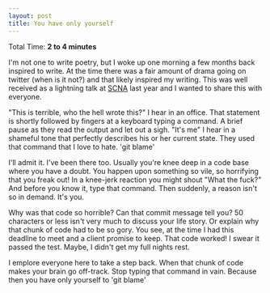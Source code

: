 ```yaml
---
layout: post
title: You have only yourself
---
```


Total Time: **2 to 4 minutes**

I'm not one to write poetry, but I woke up one morning a few months back
inspired to write. At the time there was a fair amount of drama going on
twitter (when is it not?) and that likely inspired my writing. This was well
received as a lightning talk at [SCNA](http://scna.softwarecraftsmanship.org/) last year and I wanted to share this
with everyone.

"This is terrible, who the hell wrote this?" I hear in an office.
That statement is shortly followed by fingers at a keyboard typing a command.
A brief pause as they read the output and let out a sigh.
"It's me" I hear in a shameful tone that perfectly describes his or her current state.
They used that command that I love to hate.
'git blame'

I'll admit it. I've been there too.
Usually you're knee deep in a code base where you have a doubt.
You happen upon something so vile, so horrifying that you freak out!
In a knee-jerk reaction you might shout "What the fuck?"
And before you know it, type that command.
Then suddenly, a reason isn't so in demand.
It's you.

Why was that code so horrible? Can that commit message tell you?
50 characters or less isn't very much to discuss your life story.
Or explain why that chunk of code had to be so gory.
You see, at the time I had this deadline to meet and a client promise to keep.
That code worked! I swear it passed the test.
Maybe, I didn't get my full nights rest.

I emplore everyone here to take a step back.
When that chunk of code makes your brain go off-track.
Stop typing that command in vain.
Because then you have only yourself to 'git blame'
